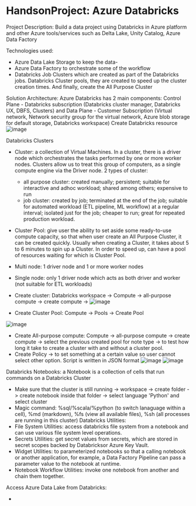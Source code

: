 # HandsonProject: Azure Databricks

Project Description: Build a data project using Databricks in Azure platform and other Azure tools/services such as Delta Lake, Unity Catalog, Azure Data Factory

Technologies used:  
- Azure Data Lake Storage to keep the data-
- Azure Data Factory to orchestrate some of the workflow
- Databricks Job Clusters which are created as part of the Databricks jobs. Databricks Cluster pools, they are created to speed up the cluster creation times. And finally, create the All Purpose Cluster

Solution Architecture:
Azure Databricks has 2 main components: Control Plane - Databricks subscription (Databricks cluster manager, Databricks UX, DBFS, Clusters) and Data Plane - Customer Subscription (Virtual network, Network security group for the virtual network, Azure blob storage for default storage, Databricks workspace)
Create Databricks resource
![image](https://github.com/britneydang/HandsonProject_RacingData/assets/110323703/4891c10f-9314-43f8-9b29-3ba4940fb6f8)

Databricks Clusters
- Cluster: a collection of Virtual Machines. In a cluster, there is a driver node which orchestrates the tasks performed by one or more worker nodes. Clusters allow us to treat this group of computers, as a single compute engine via the Driver node. 2 types of cluster:
    - all purpose cluster: created manually; persistent; suitable for interactive and adhoc workload; shared among others; expensive to run
    - job cluster: created by job; terminated at the end of the job; suitable for automated workload (ETL pipeline, ML workflow) at a regular interval; isolated just for the job; cheaper to run; great for repeated production workload.
- Cluster Pool: give user the ability to set aside some ready-to-use compute capacity, so that when user create an All Purpose Cluster, it can be created quickly. Usually when creating a Cluster, it takes about 5 to 6 minutes to spin up a Cluster. In order to speed up, can have a pool of resources waiting for which is Cluster Pool.

- Multi node: 1 driver node and 1 or more worker nodes
- Single node: only 1 driver node which acts as both driver and worker (not suitable for ETL workloads)

- Create cluster: Databricks workspace -> Compute -> all-purpose compute -> create compute ->
![image](https://github.com/britneydang/HandsonProject_RacingData/assets/110323703/bbc9625e-c953-4a82-b482-9084945d73eb)
- Create Cluster Pool: Compute -> Pools -> Create Pool

![image](https://github.com/britneydang/HandsonProject_RacingData/assets/110323703/fe2eb189-096d-4de2-9a33-510705133e73)
- Create All-purpose compute: Compute -> all-purpose compute -> create compute -> select the previous created pool for note type -> to test how long it take to create a cluster with and without a cluster pool.
- Create Policy -> to set something at a certain value so user cannot select other option. Script is written in JSON format
![image](https://github.com/britneydang/HandsonProject_RacingData/assets/110323703/a9eb7f25-c0ec-4cdf-b097-7820a6a2541d)
![image](https://github.com/britneydang/HandsonProject_RacingData/assets/110323703/d9addc84-cae1-48f9-99e6-5b86fa0a6138)

Databricks Notebooks: a Notebook is a collection of cells that run commands on a Databricks Cluster

- Make sure that the cluster is still running -> workspace -> create folder -> create notebook inside that folder -> select language 'Python' and select cluster
- Magic command: %sql/%scala/%python (to switch lanaguage within a cell), %md (markdown), %fs (view all available files), %sh (all processes are running in this cluster)
Databricks Utilities:
- File System Utilities: access databricks file system from a notebook and can use various file system level operations.
- Secrets Utilities: get secret values from secrets, which are stored in secret scopes backed by Databricksor Azure Key Vault.
- Widget Utilities: to parameterized notebooks so that a calling notebook or another application, for example, a Data Factory Pipeline can pass a parameter value to the notebook at runtime.
- Notebook Workflow Utilities: invoke one notebook from another and chain them together.

Access Azure Data Lake from Databricks:

- 


